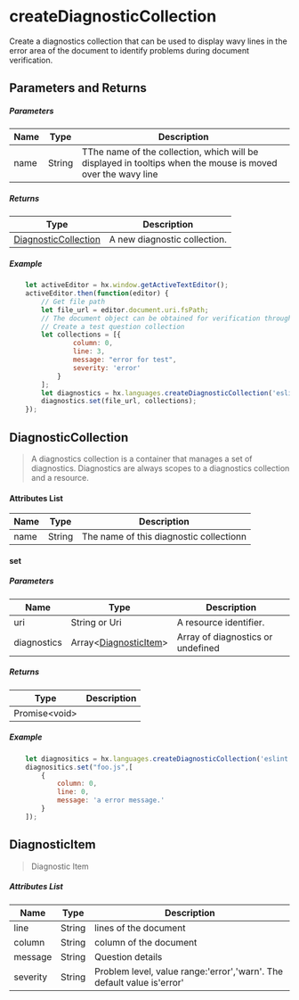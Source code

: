 # createDiagnosticCollection

Create a diagnostics collection that can be used to display wavy lines in the error area of the document to identify problems during document verification.

## Parameters and Returns 

##### Parameters

|Name	|Type	|Description			|
|--			|--			|--				|
|name		|String		|TThe name of the collection, which will be displayed in tooltips when the mouse is moved over the wavy line|

##### Returns

|Type										|Description			|
|--												|--				|
|[DiagnosticCollection](#DiagnosticCollection)	|A new diagnostic collection.	|


##### Example

``` javascript
    let activeEditor = hx.window.getActiveTextEditor();
    activeEditor.then(function(editor) {
        // Get file path
        let file_url = editor.document.uri.fsPath;
        // The document object can be obtained for verification through editor.document
        // Create a test question collection
        let collections = [{
                column: 0,
                line: 3,
                message: "error for test",
                severity: 'error'
            }
        ];
        let diagnostics = hx.languages.createDiagnosticCollection('eslint');
        diagnostics.set(file_url, collections);
    });
```

## DiagnosticCollection

> A diagnostics collection is a container that manages a set of diagnostics. Diagnostics are always scopes to a diagnostics collection and a resource.

#### Attributes List

|Name	|Type	|Description		|
|--		|--			|--			|
|name	|String		|The name of this diagnostic collectionn	|

#### set

##### Parameters

|Name	|Type										|Description		|
|--			|--												|--			|
|uri		|String or Uri									|A resource identifier.	|
|diagnostics|Array&lt;[DiagnosticItem](#DiagnosticItem)&gt;	|Array of diagnostics or undefined	|

##### Returns

|Type	|Description	|
|--			|--		|
|Promise&lt;void&gt;	|	|

##### Example

``` javascript
    let diagnositics = hx.languages.createDiagnosticCollection('eslint');
    diagnositics.set("foo.js",[
        {
            column: 0,
            line: 0,
            message: 'a error message.'
        }
    ]);
```

## DiagnosticItem

> Diagnostic Item

##### Attributes List

|Name		|Type	|Description												|
|--			|--			|--													|
|line		|String		|lines of the document										|
|column		|String		|column of the document										|
|message	|String		|Question details									|
|severity	|String		|Problem level, value range:'error','warn'. The default value is'error' |
